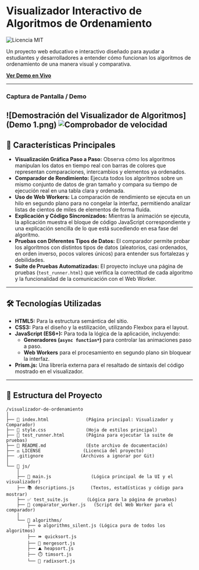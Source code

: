 # Visualizador Interactivo de Algoritmos de Ordenamiento

![Licencia MIT](https://img.shields.io/badge/Licencia-MIT-blue.svg)

Un proyecto web educativo e interactivo diseñado para ayudar a estudiantes y desarrolladores a entender cómo funcionan los algoritmos de ordenamiento de una manera visual y comparativa.

**[Ver Demo en Vivo](https://jorgeahmed.github.io/visualizador-de-ordenamiento/)**


---

### Captura de Pantalla / Demo

![Demostración del Visualizador de Algoritmos](Demo 1.png)
![Comprobador de velocidad](Demo.png)
---

## 🚀 Características Principales

* **Visualización Gráfica Paso a Paso:** Observa cómo los algoritmos manipulan los datos en tiempo real con barras de colores que representan comparaciones, intercambios y elementos ya ordenados.
* **Comparador de Rendimiento:** Ejecuta todos los algoritmos sobre un mismo conjunto de datos de gran tamaño y compara su tiempo de ejecución real en una tabla clara y ordenada.
* **Uso de Web Workers:** La comparación de rendimiento se ejecuta en un hilo en segundo plano para no congelar la interfaz, permitiendo analizar listas de cientos de miles de elementos de forma fluida.
* **Explicación y Código Sincronizados:** Mientras la animación se ejecuta, la aplicación muestra el bloque de código JavaScript correspondiente y una explicación sencilla de lo que está sucediendo en esa fase del algoritmo.
* **Pruebas con Diferentes Tipos de Datos:** El comparador permite probar los algoritmos con distintos tipos de datos (aleatorios, casi ordenados, en orden inverso, pocos valores únicos) para entender sus fortalezas y debilidades.
* **Suite de Pruebas Automatizadas:** El proyecto incluye una página de pruebas (`test_runner.html`) que verifica la correctitud de cada algoritmo y la funcionalidad de la comunicación con el Web Worker.

---

## 🛠️ Tecnologías Utilizadas

* **HTML5:** Para la estructura semántica del sitio.
* **CSS3:** Para el diseño y la estilización, utilizando Flexbox para el layout.
* **JavaScript (ES6+):** Para toda la lógica de la aplicación, incluyendo:
    * **Generadores (`async function*`)** para controlar las animaciones paso a paso.
    * **Web Workers** para el procesamiento en segundo plano sin bloquear la interfaz.
* **Prism.js:** Una librería externa para el resaltado de sintaxis del código mostrado en el visualizador.

---

## 📂 Estructura del Proyecto

```
/visualizador-de-ordenamiento
│
├── 📄 index.html              (Página principal: Visualizador y Comparador)
├── 🎨 style.css               (Hoja de estilos principal)
├── 🧪 test_runner.html        (Página para ejecutar la suite de pruebas)
├── 📜 README.md               (Este archivo de documentación)
├── ⚖️ LICENSE                (Licencia del proyecto)
├── .gitignore              (Archivos a ignorar por Git)
│
└── 📁 js/
    │
    ├── 🧠 main.js               (Lógica principal de la UI y el visualizador)
    ├── 📚 descriptions.js      (Textos, estadísticas y código para mostrar)
    ├── ✅ test_suite.js       (Lógica para la página de pruebas)
    ├── 👷 comparator_worker.js   (Script del Web Worker para el comparador)
    │
    └── 📁 algorithms/
        ├── ⚙️ algorithms_silent.js (Lógica pura de todos los algoritmos)
        ├── ⏩ quicksort.js
        ├── 🧩 mergesort.js
        ├── ⛰️ heapsort.js
        ├── ⏱️ timsort.js
        └── 🔢 radixsort.js
```